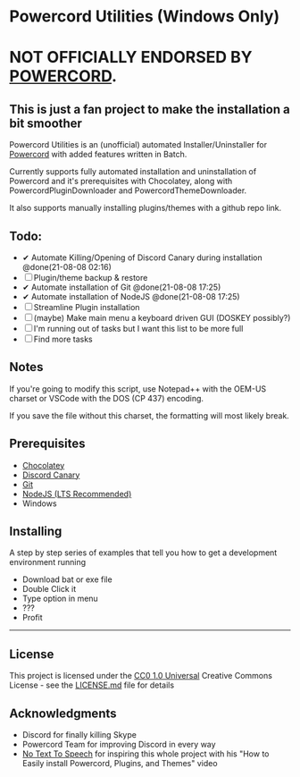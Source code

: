 # Powercord Utilities (Windows Only)

# NOT OFFICIALLY ENDORSED BY [POWERCORD](https://powercord.dev/).
## This is just a fan project to make the installation a bit smoother

Powercord Utilities is an (unofficial) automated Installer/Uninstaller for [Powercord](https://powercord.dev/) with added features written in Batch.

Currently supports fully automated installation and uninstallation of Powercord and it's prerequisites with Chocolatey, along with PowercordPluginDownloader and PowercordThemeDownloader.

It also supports manually installing plugins/themes with a github repo link.

## Todo:
  - ✔ Automate Killing/Opening of Discord Canary during installation @done(21-08-08 02:16)
  - ☐ Plugin/theme backup & restore
  - ✔ Automate installation of Git @done(21-08-08 17:25)
  - ✔ Automate installation of NodeJS @done(21-08-08 17:25)
  - ☐ Streamline Plugin installation
  - ☐ (maybe) Make main menu a keyboard driven GUI (DOSKEY possibly?)
  - ☐ I'm running out of tasks but I want this list to be more full
  - ☐ Find more tasks

## Notes
If you're going to modify this script, use Notepad++ with the OEM-US charset or VSCode with the DOS (CP 437) encoding. 

If you save the file without this charset, the formatting will most likely break.
## Prerequisites

- [Chocolatey](https://community.chocolatey.org/)
- [Discord Canary](https://discord.com/api/download/canary?platform=win)
- [Git](https://git-scm.com/downloads)
- [NodeJS (LTS Recommended)](https://nodejs.org)
- Windows

## Installing

A step by step series of examples that tell you how to get a development
environment running

- Download bat or exe file
- Double Click it
- Type option in menu
- ???
- Profit

---

## License

This project is licensed under the [CC0 1.0 Universal](LICENSE.md)
Creative Commons License - see the [LICENSE.md](LICENSE.md) file for
details

## Acknowledgments

  - Discord for finally killing Skype
  - Powercord Team for improving Discord in every way
  - [No Text To Speech](https://www.youtube.com/c/NoTextToSpeech/) for inspiring this whole project with his "How to Easily install Powercord, Plugins, and Themes" video
